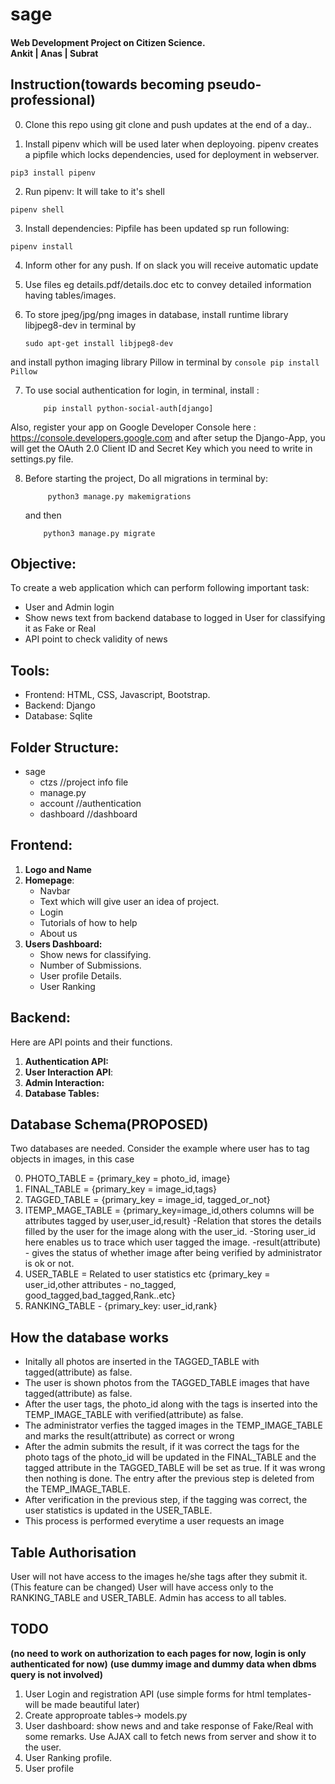 # sage
#### Web Development Project on Citizen Science.<br>Ankit | Anas | Subrat

## Instruction(towards becoming pseudo-professional)
0. Clone this repo using git clone and push updates at the end of a day..

1. Install pipenv which will be used later when deployoing. pipenv creates a pipfile which locks dependencies, used for deployment in webserver.
```console
pip3 install pipenv
```
2. Run pipenv: It will take to it's shell
```console
pipenv shell
```
3. Install dependencies: Pipfile has been updated sp run following:
```console
pipenv install
```
4. Inform other for any push. If on slack you will receive automatic update

5. Use files eg details.pdf/details.doc etc to convey detailed information having tables/images.

6. To store jpeg/jpg/png images in database, install runtime library libjpeg8-dev in terminal by 
    ```console
    sudo apt-get install libjpeg8-dev
    ```
  and install python imaging library Pillow in terminal by 
    ```console
      pip install Pillow
    ```
    
7. To use social authentication for login, in terminal, install :
 
    ```console
        pip install python-social-auth[django]
    ```
 Also, register your app on Google Developer Console here : https://console.developers.google.com
 and after setup the Django-App, you will get the OAuth 2.0 Client ID and Secret Key which you need to write in settings.py     file.
 
 8. Before starting the project, Do all migrations in terminal by:
 
    ```console
         python3 manage.py makemigrations
    ```
    and then
    
    ```console
        python3 manage.py migrate
    ```
 
 
 
 

## Objective:
To create a web application which can perform following important task:
- User and Admin login
- Show news text from backend database to logged in  User for classifying it as Fake or Real
- API point to check validity of news

## Tools:
- Frontend: HTML, CSS, Javascript, Bootstrap.
- Backend: Django
- Database: Sqlite

## Folder Structure:
- sage
     - ctzs //project info file
     - manage.py
     - account //authentication
     - dashboard //dashboard

## Frontend:
1. **Logo and Name**
2. **Homepage**: 
     - Navbar
     - Text which will give user an idea of project.
     - Login
     - Tutorials of how to help
     - About us
3. **Users Dashboard:**  
    - Show news for classifying.
    - Number of Submissions.
    - User profile Details.
    - User Ranking


## Backend:
Here are API points and their functions.
1. **Authentication API:**
2. **User Interaction API**:
3. **Admin Interaction:**
4. **Database Tables:**
 
## Database Schema(PROPOSED)
Two databases are needed. Consider the example where user has to tag objects in images, in this case

0. PHOTO_TABLE = {primary_key = photo_id, image}
1. FINAL_TABLE = {primary_key = image_id,tags}
2. TAGGED_TABLE = {primary_key = image_id, tagged_or_not}
3. ITEMP_MAGE_TABLE = {primary_key=image_id,others columns will be attributes tagged by user,user_id,result}
     -Relation that stores the details filled by the user for the image along with the user_id.
     -Storing user_id here enables us to trace which user tagged the image.
     -result(attribute) - gives the status of whether image after being verified by administrator is ok or not.
4. USER_TABLE = Related to user statistics etc
     {primary_key = user_id,other attributes - no_tagged, good_tagged,bad_tagged,Rank..etc}
5. RANKING_TABLE - {primary_key: user_id,rank}
## How the database works     

- Initally all photos are inserted in the TAGGED_TABLE with tagged(attribute) as false.
- The user is shown photos from the TAGGED_TABLE images that have tagged(attribute) as false.
- After the user tags, the photo_id along with the tags is inserted into the TEMP_IMAGE_TABLE with verified(attribute) as false.
- The administrator verfies the tagged images in the TEMP_IMAGE_TABLE  and marks the result(attribute) as correct or wrong
- After the admin submits the result, if it was correct the tags for the photo tags of the photo_id will be updated in the FINAL_TABLE
     and the tagged attribute in the TAGGED_TABLE will be set as true. If it was wrong then nothing is done.
     The entry after the previous step is deleted from the TEMP_IMAGE_TABLE.
- After verification in the previous step, if the tagging was correct, the user statistics is updated in the USER_TABLE.
- This process is performed everytime a user requests an image
## Table Authorisation

User will not have access to the images he/she tags after they submit it.(This feature can be changed)
User will have access only to the RANKING_TABLE and USER_TABLE.
Admin has access to all tables.

## TODO
**(no need to work on authorization to each pages for now, login is only authenticated for now)**
**(use dummy image and dummy data when dbms query is not involved)**
1. User Login and registration API (use simple forms for html templates- will be made beautiful later)
2. Create approproate tables-> models.py
3. User dashboard: show news and and take response of Fake/Real with some remarks. Use AJAX call to fetch news from server and show it to the user.
4. User Ranking profile.
5. User profile
